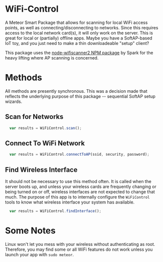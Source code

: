 # WiFi-Control

A Meteor Smart Package that allows for scanning for local WiFi access points, as well as connecting/disconnecting to networks.  Since this requires access to the local network card(s), it will only work on the server.  This is great for local or (partially) offline apps.  Maybe you have a SoftAP-based IoT toy, and you just need to make a thin downloadeable "setup" client?

This package uses the [node-wifiscanner2 NPM package](https://www.npmjs.com/package/node-wifiscanner2) by Spark for the heavy lifting where AP scanning is concerned.

# Methods
All methods are presently synchronous.  This was a decision made that reflects the underlying purpose of this package -- sequential SoftAP setup wizards.

## Scan for Networks

```js
  var results = WiFiControl.scan();
```

## Connect To WiFi Network


```js
  var results = WiFiControl.connectToAP(ssid, security, password);
```

## Find Wireless Interface
It should not be necessary to use this method often.  It is called when the server boots up, and unless your wireless cards are frequently changing or being turned on or off, wireless interfaces are not expected to change that much.  The purpose of this app is to internally configure the `WiFiControl` tools to know what wireless interface your system has available.

```js
  var results = WiFiControl.findInterface();
```

# Some Notes
Linux won't let you mess with your wireless without authenticating as root.  Therefore, you may find some or all WiFi features do not work unless you launch your app with `sudo meteor`.
